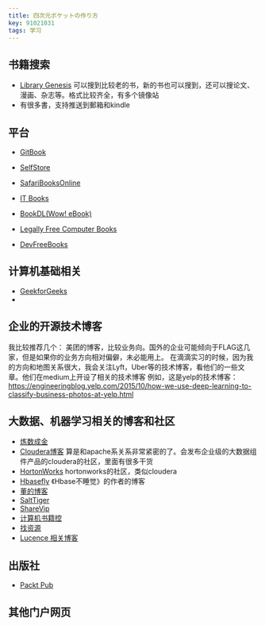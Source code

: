 ```yaml
---
title: 四次元ポケットの作り方
key: 91021031
tags: 学习
---
```



## 书籍搜索
- [Library Genesis](http://gen.lib.rus.ec/) 可以搜到比较老的书，新的书也可以搜到，还可以搜论文、漫画、杂志等。格式比较齐全，有多个镜像站
- [](https://zbook.org/) 有很多書，支持推送到郵箱和kindle

## 平台
- [GitBook](https://www.gitbook.com/)
- [SelfStore](https://selfstore.io/)
- [SafariBooksOnline](https://www.safaribooksonline.com/)
- [IT Books](http://it-ebooks.info/)
- [BookDL(Wow! eBook)](http://bookdl.com/)

- [Legally Free Computer Books](http://www.onlineprogrammingbooks.com/?utm_source=qdan.me#/)
- [DevFreeBooks]( http://devfreebooks.org/)


## 计算机基础相关
- [GeekforGeeks](https://www.geeksforgeeks.org)
- 

## 企业的开源技术博客
我比较推荐几个： 美团的博客，比较业务向。国外的企业可能倾向于FLAG这几家，但是如果你的业务方向相对偏僻，未必能用上。
在滴滴实习的时候，因为我的方向和地图关系很大，我会关注Lyft，Uber等的技术博客，看他们的一些文章。他们在medium上开设了相关的技术博客
例如，这是yelp的技术博客：
https://engineeringblog.yelp.com/2015/10/how-we-use-deep-learning-to-classify-business-photos-at-yelp.html


## 大数据、机器学习相关的博客和社区
- [炼数成金]( http://f.dataguru.cn/forum.php?mod=forumdisplay&fid=46&page=1)
- [Cloudera博客](https://blog.cloudera.com) 算是和apache系关系非常紧密的了。会发布企业级的大数据组件产品的cloudera的社区，里面有很多干货
- [HortonWorks](https://community.hortonworks.com/) hortonworks的社区，类似cloudera
- [Hbasefly](http://hbasefly.com/) 《Hbase不睡觉》的作者的博客
- [董的博客](http://dongxicheng.org/about/)
- [SaltTiger](http://www.salttiger.com/)
- [ShareVip](http://sharevip.org/)
- [计算机书籍控](http://bestcbooks.com/)
- [找资源](http://zhaoziyuan.com/)
- [Lucence 相关博客](https://forfuture1978.iteye.com/category/89151?page=2)

## 出版社
- [Packt Pub](https://www.packtpub.com/)

## 其他门户网页

